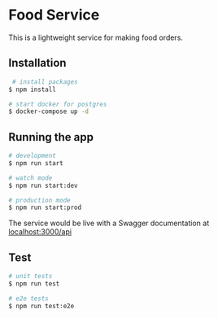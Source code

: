 # Food Service

This is a lightweight service for making food orders.

## Installation

```bash 
 # install packages
$ npm install

# start docker for postgres
$ docker-compose up -d
```

## Running the app

```bash
# development
$ npm run start

# watch mode
$ npm run start:dev

# production mode
$ npm run start:prod
```

The service would be live with a Swagger documentation at [localhost:3000/api](http://localhost:3000/api)

## Test

```bash
# unit tests
$ npm run test

# e2e tests
$ npm run test:e2e
```

